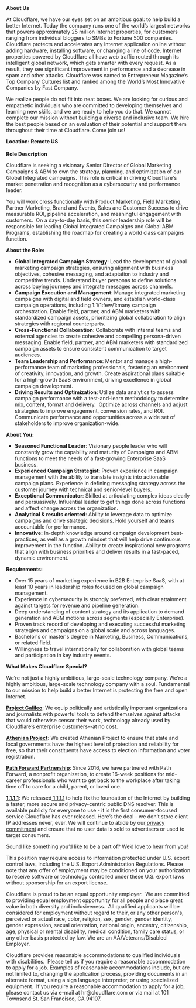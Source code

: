 <div class="content-intro">
	<div><strong>About Us</strong></div>
	<div>
		<p><span style="font-weight: 400;">At Cloudflare, we have our eyes set on an ambitious goal: to help build a better Internet. Today the company runs one of the world’s largest networks that powers approximately 25 million Internet properties, for customers ranging from individual bloggers to SMBs to Fortune 500 companies. Cloudflare protects and accelerates any Internet application online without adding hardware, installing software, or changing a line of code. Internet properties powered by Cloudflare all have web traffic routed through its intelligent global network, which gets smarter with every request. As a result, they see significant improvement in performance and a decrease in spam and other attacks. Cloudflare was named to Entrepreneur Magazine’s Top Company Cultures list and ranked among the World’s Most Innovative Companies by Fast Company.</span><span style="font-weight: 400;">&nbsp;</span></p>
		<p><span style="font-weight: 400;">We realize people do not fit into neat boxes. We are looking for curious and empathetic individuals who are committed to developing themselves and learning new skills, and we are ready to help you do that. We cannot complete our mission without building a diverse and inclusive team. We hire the best people based on an evaluation of their potential and support them throughout their time at Cloudflare. Come join us!&nbsp;</span></p>
	</div>
</div>
<p><strong>Location: Remote US<br><br>Role Description</strong></p>
<p>Cloudflare is seeking a visionary Senior Director of Global Marketing Campaigns &amp; ABM to own the strategy, planning, and optimization of our Global Integrated campaigns. This role is critical in driving Cloudflare's market penetration and recognition as a cybersecurity and performance leader.&nbsp;</p>
<p>You will work cross functionally with Product Marketing, Field Marketing, Partner Marketing, Brand and Events, Sales and Customer Success to drive measurable ROI, pipeline acceleration, and meaningful engagement with customers.&nbsp; On a day-to-day basis, this senior leadership role will be responsible for leading Global Integrated Campaigns and Global ABM Programs, establishing the roadmap for creating a world class campaigns function.&nbsp;&nbsp;</p>
<p><strong>About the Role:</strong></p>
<ul>
	<li><strong>Global Integrated Campaign Strategy</strong>: Lead the development of global marketing campaign strategies, ensuring alignment with business objectives, cohesive messaging, and adaptation to industry and competitive trends. Understand buyer personas to define solutions across buying journeys and integrate messages across channels.&nbsp;</li>
	<li><strong>Campaign Execution and Management</strong>: Manage integrated marketing campaigns with digital and field owners, and establish world-class campaign operations, including 1:1/1:few/1:many campaign orchestration. Enable field, partner, and ABM marketers with standardized campaign assets, prioritizing global collaboration to align strategies with regional counterparts.</li>
	<li><strong>Cross-Functional Collaboration</strong>: Collaborate with internal teams and external agencies to create cohesive and compelling persona-driven messaging. Enable field, partner, and ABM marketers with standardized campaign assets to ensure consistent communication to target audiences.</li>
	<li><strong>Team Leadership and Performance</strong>: Mentor and manage a high-performance team of marketing professionals, fostering an environment of creativity, innovation, and growth. Create aspirational plans suitable for a high-growth SaaS environment, driving excellence in global campaign development.</li>
	<li><strong>Driving Results and Optimization</strong>: Utilize data analytics to assess campaign performance with a test-and-learn methodology to determine mix, content, format and delivery.&nbsp; Optimize across channels and adjust strategies to improve engagement, conversion rates, and ROI.&nbsp; Communicate performance and opportunities across a wide set of stakeholders to improve organization-wide.&nbsp;</li>
</ul>
<p><strong>About You:</strong></p>
<ul>
	<li><strong>Seasoned Functional Leader</strong>: Visionary people leader who will constantly grow the capability and maturity of Campaigns and ABM functions to meet the needs of a fast-growing Enterprise SaaS business.&nbsp;</li>
	<li><strong>Experienced Campaign Strategist</strong>: Proven experience in campaign management with the ability to translate insights into actionable campaign plans. Experience in defining messaging strategy across the customer journey with technical and senior-level buyers.</li>
	<li><strong>Exceptional Communicator</strong>: Skilled at articulating complex ideas clearly and persuasively. Influential leader to get things done across functions and affect change across the organization.&nbsp;</li>
	<li><strong>Analytical &amp; results oriented</strong>: Ability to leverage data to optimize campaigns and drive strategic decisions. Hold yourself and teams accountable for performance.&nbsp;</li>
	<li><strong>Innovative:</strong> In-depth knowledge around campaign development best-practices, as well as a growth mindset that will help drive continuous improvement in the function. Ability to create inspirational new programs that align with business priorities and deliver results in a fast-paced, dynamic environment.</li>
</ul>
<p><strong>Requirements:</strong></p>
<ul>
	<li>Over 15 years of marketing experience in B2B Enterprise SaaS, with at least 10 years in leadership roles focused on global campaign management.&nbsp;</li>
	<li>Experience in cybersecurity is strongly preferred, with clear attainment against targets for revenue and pipeline generation.&nbsp;&nbsp;</li>
	<li>Deep understanding of content strategy and its application to demand generation and ABM motions across segments (especially Enterprise).</li>
	<li>Proven track record of developing and executing successful marketing strategies and campaigns on a global scale and across languages.</li>
	<li>Bachelor's or master's degree in Marketing, Business, Communications, or related field.</li>
	<li>Willingness to travel internationally for collaboration with global teams and participation in key industry events.</li>
</ul>
<div class="content-conclusion">
	<p><strong>What Makes Cloudflare Special?</strong></p>
	<p><span style="font-weight: 400;">We’re not just a highly ambitious, large-scale technology company. We’re a highly ambitious, large-scale technology company with a soul. Fundamental to our mission to help build a better Internet is protecting the free and open Internet.</span></p>
	<p><a href="https://blog.cloudflare.com/protecting-free-expression-online/"><strong>Project Galileo</strong></a><span style="font-weight: 400;">: We equip politically and artistically important organizations and journalists with powerful tools to defend themselves against attacks that would otherwise censor their work, technology already used by Cloudflare’s enterprise customers--at no cost.</span></p>
	<p><strong><a href="https://www.cloudflare.com/athenian/">Athenian Project</a></strong><span style="font-weight: 400;">: We created Athenian Project to ensure that state and local governments have the highest level of protection and reliability for free, so that their constituents have access to election information and voter registration.</span></p>
	<p><a href="https://blog.cloudflare.com/tag/path-forward/"><strong>Path Forward Partnership</strong></a><span style="font-weight: 400;">: Since 2016, we have partnered with Path Forward, a nonprofit organization, to create 16-week positions for mid-career professionals who want to get back to the workplace after taking time off to care for a child, parent, or loved one.</span></p>
	<p><a href="https://1.1.1.1/"><strong>1.1.1.1</strong></a><span style="font-weight: 400;">: We released</span><a href="https://1.1.1.1/"> <span style="font-weight: 400;">1.1.1.1</span></a><span style="font-weight: 400;"> to help fix the foundation of the Internet by building a faster, more secure and privacy-centric public DNS resolver. This is available publicly for everyone to use - it is the first consumer-focused service Cloudflare has ever released. Here’s the deal - we don’t store client IP addresses never, ever. We will continue to abide by our</span><a href="https://developers.cloudflare.com/1.1.1.1/privacy/public-dns-resolver"> privacy commitment</a><span style="font-weight: 400;"> and ensure that no user data is sold to advertisers or used to target consumers.</span></p>
	<p><span style="font-weight: 400;">Sound like something you’d like to be a part of? We’d love to hear from you!</span></p>
	<p><span style="font-weight: 400;">This position may require access to information protected under U.S. export control laws, including the U.S. Export Administration Regulations. Please note that any offer of employment may be conditioned on your authorization to receive software or technology controlled under these U.S. export laws without sponsorship for an export license.</span></p>
	<p><span style="font-weight: 400;">Cloudflare is proud to be an equal opportunity employer. &nbsp;We are committed to providing equal employment opportunity for all people and place great value in both diversity and inclusiveness. &nbsp;All qualified applicants will be considered for employment without regard to their, or any other person's, perceived or actual</span> <span style="font-weight: 400;">race, color, religion, sex, gender, gender identity, gender expression, sexual orientation, national origin, ancestry, citizenship, age, physical or mental disability, medical condition, family care status, or any other basis protected by law. </span><span style="font-weight: 400;">We are an AA/Veterans/Disabled Employer.</span></p>
	<p><span style="font-weight: 400;">Cloudflare provides reasonable accommodations to qualified individuals with disabilities. &nbsp;Please tell us if you require a reasonable accommodation to apply for a job. Examples of reasonable accommodations include, but are not limited to, changing the application process, providing documents in an alternate format, using a sign language interpreter, or using specialized equipment. &nbsp;If you require a reasonable accommodation to apply for a job, please contact us via e-mail at </span><span style="font-weight: 400;">hr@cloudflare.com</span><span style="font-weight: 400;"> or via mail at 101 Townsend St. San Francisco, CA 94107.</span></p>
</div>